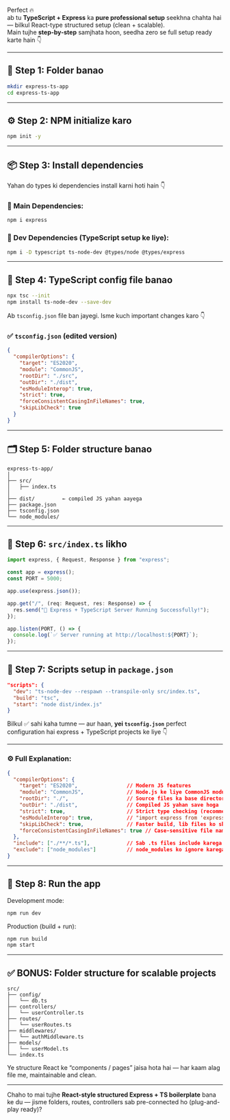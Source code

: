 Perfect 🔥  
ab tu **TypeScript + Express** ka **pure professional setup** seekhna chahta hai — bilkul React-type structured setup (clean + scalable).  
Main tujhe **step-by-step** samjhata hoon, seedha zero se full setup ready karte hain 👇  

---

## 🚀 Step 1: Folder banao
```bash
mkdir express-ts-app
cd express-ts-app
```

---

## ⚙️ Step 2: NPM initialize karo
```bash
npm init -y
```

---

## 📦 Step 3: Install dependencies
Yahan do types ki dependencies install karni hoti hain 👇

### 🔹 Main Dependencies:
```bash
npm i express
```

### 🔹 Dev Dependencies (TypeScript setup ke liye):
```bash
npm i -D typescript ts-node-dev @types/node @types/express
```

---

## 🧠 Step 4: TypeScript config file banao
```bash
npx tsc --init
npm install ts-node-dev --save-dev

```

Ab `tsconfig.json` file ban jayegi.
Isme kuch important changes karo 👇

### ✅ `tsconfig.json` (edited version)
```json
{
  "compilerOptions": {
    "target": "ES2020",
    "module": "CommonJS",
    "rootDir": "./src",
    "outDir": "./dist",
    "esModuleInterop": true,
    "strict": true,
    "forceConsistentCasingInFileNames": true,
    "skipLibCheck": true
  }
}
```

---

## 🗂 Step 5: Folder structure banao
```
express-ts-app/
│
├── src/
│   ├── index.ts
│
├── dist/         ← compiled JS yahan aayega
├── package.json
├── tsconfig.json
└── node_modules/
```

---

## 🧩 Step 6: `src/index.ts` likho
```ts
import express, { Request, Response } from "express";

const app = express();
const PORT = 5000;

app.use(express.json());

app.get("/", (req: Request, res: Response) => {
  res.send("🚀 Express + TypeScript Server Running Successfully!");
});

app.listen(PORT, () => {
  console.log(`✅ Server running at http://localhost:${PORT}`);
});
```

---

## 🧠 Step 7: Scripts setup in `package.json`
```json
"scripts": {
  "dev": "ts-node-dev --respawn --transpile-only src/index.ts",
  "build": "tsc",
  "start": "node dist/index.js"
}
```

Bilkul ✅ sahi kaha tumne — aur haan, **yei `tsconfig.json`** perfect configuration hai express + TypeScript projects ke liye 👇

---

### ⚙️ Full Explanation:

```json
{
  "compilerOptions": {
    "target": "ES2020",                // Modern JS features
    "module": "CommonJS",              // Node.js ke liye CommonJS module system
    "rootDir": "./",                   // Source files ka base directory
    "outDir": "./dist",                // Compiled JS yahan save hoga
    "strict": true,                    // Strict type checking (recommended)
    "esModuleInterop": true,           // "import express from 'express'" enable karta hai
    "skipLibCheck": true,              // Faster build, lib files ko skip karta hai
    "forceConsistentCasingInFileNames": true // Case-sensitive file names ensure karta hai
  },
  "include": ["./**/*.ts"],            // Sab .ts files include karega
  "exclude": ["node_modules"]          // node_modules ko ignore karega
}
```

---

## 🏃 Step 8: Run the app
Development mode:
```bash
npm run dev
```

Production (build + run):
```bash
npm run build
npm start
```

---

## ✅ BONUS: Folder structure for scalable projects
```
src/
├── config/
│   └── db.ts
├── controllers/
│   └── userController.ts
├── routes/
│   └── userRoutes.ts
├── middlewares/
│   └── authMiddleware.ts
├── models/
│   └── userModel.ts
└── index.ts
```
Ye structure React ke “components / pages” jaisa hota hai — har kaam alag file me, maintainable and clean.

---

Chaho to mai tujhe **React-style structured Express + TS boilerplate** bana ke du — jisme folders, routes, controllers sab pre-connected ho (plug-and-play ready)?